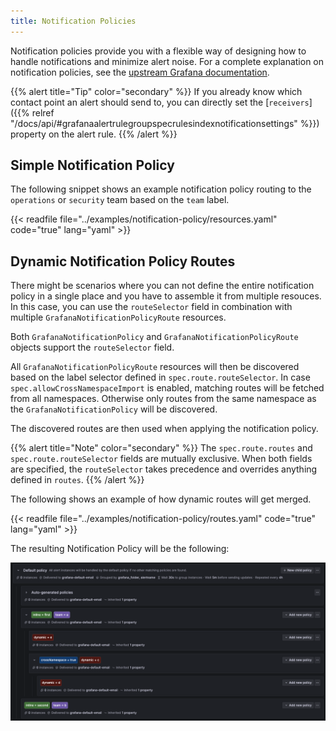```yaml
---
title: Notification Policies
---
```


Notification policies provide you with a flexible way of designing how to handle notifications and minimize alert noise.
For a complete explanation on notification policies, see the [upstream Grafana documentation](https://grafana.com/docs/grafana/latest/alerting/fundamentals/notifications/notification-policies/).

{{% alert title="Tip" color="secondary" %}}
If you already know which contact point an alert should send to, you can directly set the [`receivers`]({{% relref "/docs/api/#grafanaalertrulegroupspecrulesindexnotificationsettings" %}}) property on the alert rule.
{{% /alert %}}

## Simple Notification Policy

The following snippet shows an example notification policy routing to the `operations` or `security` team based on the `team` label.

{{< readfile file="../examples/notification-policy/resources.yaml" code="true" lang="yaml" >}}

## Dynamic Notification Policy Routes

There might be scenarios where you can not define the entire notification policy in a single place and you have to assemble it from multiple resouces.
In this case, you can use the `routeSelector` field in combination with multiple `GrafanaNotificationPolicyRoute` resources.

Both `GrafanaNotificationPolicy` and `GrafanaNotificationPolicyRoute` objects support the `routeSelector` field.

All `GrafanaNotificationPolicyRoute` resources will then be discovered based on the label selector defined in `spec.route.routeSelector`.
In case `spec.allowCrossNamespaceImport` is enabled, matching routes will be fetched from all namespaces.
Otherwise only routes from the same namespace as the `GrafanaNotificationPolicy` will be discovered.

The discovered routes are then used when applying the notification policy.

{{% alert title="Note" color="secondary" %}}
The `spec.route.routes` and `spec.route.routeSelector` fields are mutually exclusive.
When both fields are specified, the `routeSelector` takes precedence and overrides anything defined in `routes`.
{{% /alert %}}

The following shows an example of how dynamic routes will get merged.

{{< readfile file="../examples/notification-policy/routes.yaml" code="true" lang="yaml" >}}

The resulting Notification Policy will be the following:

![Dynamic notification policy tree after applying the example routes](./dynamic-notification-policy.png)
